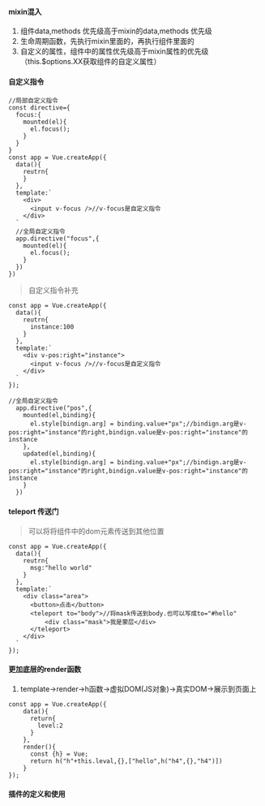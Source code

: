 #### mixin混入
1. 组件data,methods 优先级高于mixin的data,methods 优先级
2. 生命周期函数，先执行mixin里面的，再执行组件里面的
3. 自定义的属性，组件中的属性优先级高于mixin属性的优先级（this.$options.XX获取组件的自定义属性）
#### 自定义指令
```
//局部自定义指令
const directive={
  focus:{
    mounted(el){
      el.focus();
    }
  }
}
const app = Vue.createApp({
  data(){
    reutrn{
    }
  },
  template:`
    <div>
      <input v-focus />//v-focus是自定义指令
    </div>
  `
  //全局自定义指令
  app.directive("focus",{
    mounted(el){
      el.focus();
    }
  })
})
```
> 自定义指令补充
```
const app = Vue.createApp({
  data(){
    reutrn{
      instance:100
    }
  },
  template:`
    <div v-pos:right="instance">
      <input v-focus />//v-focus是自定义指令
    </div>
  `
});

//全局自定义指令
  app.directive("pos",{
    mounted(el,binding){
      el.style[bindign.arg] = binding.value+"px";//bindign.arg是v-pos:right="instance"的right,bindign.value是v-pos:right="instance"的instance
    },
    updated(el,binding){
      el.style[bindign.arg] = binding.value+"px";//bindign.arg是v-pos:right="instance"的right,bindign.value是v-pos:right="instance"的instance
    }
  })
```
#### teleport 传送门
> 可以将将组件中的dom元素传送到其他位置
```
const app = Vue.createApp({
  data(){
    reutrn{
      msg:"hello world"
    }
  },
  template:`
    <div class="area">
      <button>点击</button>
      <teleport to="body">//将mask传送到body.也可以写成to="#hello"
          <div class="mask">我是蒙层</div>
      </teleport>
    </div>
  `
});
```
#### 更加底层的render函数
1. template->render->h函数->虚拟DOM(JS对象)->真实DOM->展示到页面上
```
const app = Vue.createApp({
    data(){
      return{
        level:2
      }
    },
    render(){
      const {h} = Vue;
      return h("h"+this.leval,{},["hello",h("h4",{},"h4")])
    }
});
```
#### 插件的定义和使用
